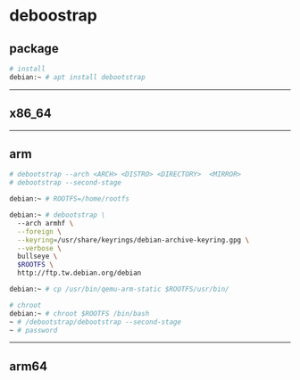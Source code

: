 # deboostrap

## package

```bash
# install
debian:~ # apt install debootstrap
```

---

## x86_64

---

## arm

```bash
# debootstrap --arch <ARCH> <DISTRO> <DIRECTORY>  <MIRROR>
# debootstrap --second-stage

debian:~ # ROOTFS=/home/rootfs

debian:~ # debootstrap \
  --arch armhf \
  --foreign \
  --keyring=/usr/share/keyrings/debian-archive-keyring.gpg \
  --verbose \
  bullseye \
  $ROOTFS \
  http://ftp.tw.debian.org/debian

debian:~ # cp /usr/bin/qemu-arm-static $ROOTFS/usr/bin/

# chroot
debian:~ # chroot $ROOTFS /bin/bash
~ # /debootstrap/debootstrap --second-stage
~ # password
```

---

## arm64
